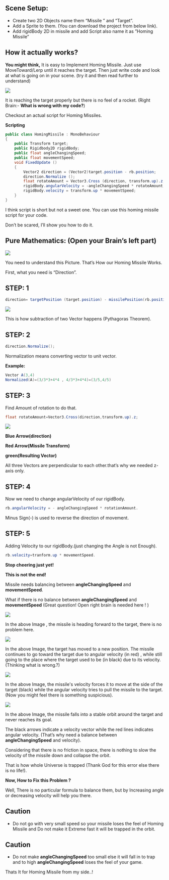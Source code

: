 ## Scene Setup:
- Create two 2D Objects name them “Missile ” and “Target”.
- Add a Sprite to them. (You can download the project from below link).
- Add rigidBody 2D in missile and add Script also name it as ”Homing Missile”


## How it actually works?
**You might think,**
It is easy to Implement Homing Missile. Just use MoveToward/Lerp until it reaches the target. Then just write code and look at what is going on in your scene. (try it and then read further to understand)

![](http://www.theappguruz.com/app/uploads/2018/06/working-of-homing-missile.png)

It is reaching the target properly but there is no feel of a rocket. (Right Brain:- **What is wrong with my code?**)

Checkout an actual script for Homing Missiles.

**Scripting**

```csharp
public class HomingMissile : MonoBehaviour
{
    public Transform target;
    public Rigidbody2D rigidBody;
    public float angleChangingSpeed;
    public float movementSpeed;
    void FixedUpdate ()
    {
        Vector2 direction = (Vector2)target.position - rb.position;
        direction.Normalize ();
        float rotateAmount = Vector3.Cross (direction, transform.up).z;
        rigidBody.angularVelocity = -angleChangingSpeed * rotateAmount;
        rigidBody.velocity = transform.up * movementSpeed;
    }
}
```
I think script is short but not a sweet one. You can use this homing missile script for your code.

Don’t be scared, I’ll show you how to do it.

## Pure Mathematics: (Open your Brain’s left part)

![](http://www.theappguruz.com/app/uploads/2018/06/actual-path-of-homing-missile.png)

You need to understand this Picture. That’s How our Homing Missile Works.

First, what you need is “Direction”.

## STEP: 1

```csharp
direction= targetPosition (target.position) - missilePosition(rb.position);
```
![](http://www.theappguruz.com/app/uploads/2018/06/vector-substraction.png)

This is how subtraction of two Vector happens (Pythagoras Theorem).

## STEP: 2
```csharp
direction.Normalize();
```
Normalization means converting vector to unit vector.

**Example:**
```csharp
Vector A(3,4)
Normalized(A)=(3/3*3+4*4 , 4/3*3+4*4)=(3/5,4/5)
```
## STEP: 3
Find Amount of rotation to do that.

```csharp
float rotateAmount=Vector3.Cross(direction,transform.up).z;
```
![](http://www.theappguruz.com/app/uploads/2018/06/vector-cross-product.gif)

**Blue Arrow(direction)**

**Red Arrow(Missile Transform)**

**green(Resulting Vector)**

All three Vectors are perpendicular to each other.that’s why we needed z-axis only.

## STEP: 4
Now we need to change angularVelocity of our rigidBody.
```csharp
rb.angularVelocity = - angleChangingSpeed * rotationAmount.
```
Minus Sign(-) is used to reverse the direction of movement.

## STEP: 5
Adding Velocity to our rigidBody.(just changing the Angle is not Enough).

```csharp
rb.velocity=tranform.up * movementSpeed.
```

**Stop cheering just yet!**

**This is not the end!**

Missile needs balancing between **angleChangingSpeed** and **movementSpeed**.

What if there is no balance between **angleChangingSpeed** and **movementSpeed** (Great question! Open right brain is needed here ! )

![](http://www.theappguruz.com/app/uploads/2018/06/missile-heading-to-the-target.png)

In the above Image , the missile is heading forward to the target, there is no problem here.

![](http://www.theappguruz.com/app/uploads/2018/06/velocity-force-vs-angular-velocity.png)

In the above Image, the target has moved to a new position. The missile continues to go toward the target due to angular velocity (in red) , while still going to the place where the target used to be (in black) due to its velocity. (Thinking what is wrong.?)

![](http://www.theappguruz.com/app/uploads/2018/06/velocity-force-vs-angular-velocity-2.png)

In the above Image, the missile's velocity forces it to move at the side of the target (black) while the angular velocity tries to pull the missile to the target. (Now you might feel there is something suspicious).

![](http://www.theappguruz.com/app/uploads/2018/06/orbit-dead-loop.png)

In the above Image, the missile falls into a stable orbit around the target and never reaches its goal.

The black arrows indicate a velocity vector while the red lines indicates angular velocity. (That’s why need a balance between **angleChangingSpeed** and velocity).

Considering that there is no friction in space, there is nothing to slow the velocity of the missile down and collapse the orbit.

That is how whole Universe is trapped (Thank God for this error else there is no life!).

**Now, How to Fix this Problem ?**

Well, There is no particular formula to balance them, but by Increasing angle or decreasing velocity will help you there.

## Caution
- Do not go with very small speed so your missile loses the feel of Homing Missile and Do not make it Extreme fast it will be trapped in the orbit.

## Caution
- Do not make **angleChangingSpeed** too small else it will fall in to trap and to high **angleChangingSpeed** loses the feel of your game.

Thats It for Homing Missile from my side..!
